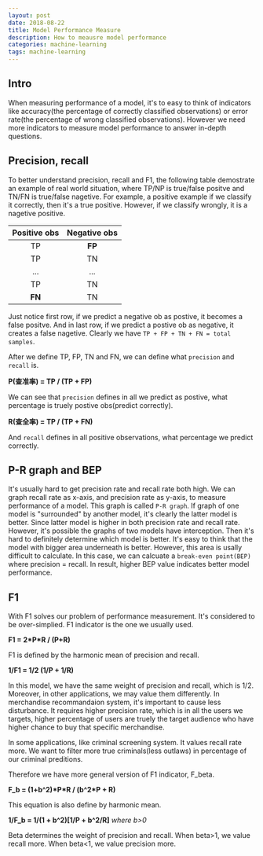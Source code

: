 ```yaml
---
layout: post
date: 2018-08-22
title: Model Performance Measure
description: How to meausre model performance
categories: machine-learning
tags: machine-learning
---
```


## Intro

When measuring performance of a model, it's to easy to think of indicators like accuracy(the percentage of correctly classified observations) or error rate(the percentage of wrong classified observations). However we need more indicators to measure model performance to answer in-depth questions.

## Precision, recall

To better understand precision, recall and F1, the following table demostrate an example of real world situation, where TP/NP is true/false positve and TN/FN is true/false nagetive. For example, a positive example if we classify it correctly, then it's a true positive. However, if we classify wrongly, it is a nagetive positive.

| Positive obs| Negative obs|
|:---:|:---:|
|TP|**FP**|
|TP|TN|
|...|...|
|TP|TN|
|**FN**|TN|

Just notice first row, if we predict a negative ob as postive, it becomes a false positve. And in last row, if we predict a postive ob as negative, it creates a false nagetive. Clearly we have `TP + FP + TN + FN = total samples`.

After we define TP, FP, TN and FN, we can define what `precision` and `recall` is.

**P(查准率) = TP / (TP + FP)**

We can see that `precision` defines in all we predict as postive, what percentage is truely postive obs(predict correctly). 

**R(查全率) = TP / (TP + FN)**

And `recall` defines in all positive observations, what percentage we predict correctly.

## P-R graph and BEP

It's usually hard to get precision rate and recall rate both high. We can graph recall rate as x-axis, and precision rate as y-axis, to measure performance of a model. This graph is called `P-R graph`. If graph of one model is "surrounded" by another model, it's clearly the latter model is better. Since latter model is higher in both precision rate and recall rate. However, it's possible the graphs of two models have interception. Then it's hard to definitely determine which model is better. It's easy to think that the model with bigger area underneath is better. However, this area is usally difficult to calculate. In this case, we can calcuate a `break-even point(BEP)` where precision = recall. In result, higher BEP value indicates better model performance.

## F1

With F1 solves our problem of performance measurement. It's considered to be over-simplied. F1 indicator is the one we usually used.

**F1 = 2\*P\*R / (P+R)**

F1 is defined by the harmonic mean of precision and recall.

**1/F1 = 1/2 (1/P + 1/R)**

In this model, we have the same weight of precision and recall, which is 1/2. Moreover, in other applications, we may value them differently. In merchandise recommandaion system, it's important to cause less disturbance. It requires higher precision rate, which is in all the users we targets, higher percentage of users are truely the target audience who have higher chance to buy that specific merchandise.

In some applications, like criminal screening system. It values recall rate more. We want to filter more true criminals(less outlaws) in percentage of our criminal preditions.

Therefore we have more general version of F1 indicator, F_beta.

**F_b = (1+b^2)\*P\*R / (b^2\*P + R)**

This equation is also define by harmonic mean.

**1/F_b = 1/(1 + b^2)[1/P + b^2/R]** *where b>0*

Beta determines the weight of precision and recall. When beta>1, we value recall more. When beta<1, we value precision more.